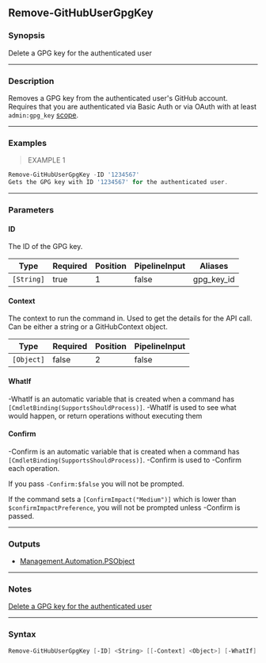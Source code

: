 Remove-GitHubUserGpgKey
-----------------------

### Synopsis
Delete a GPG key for the authenticated user

---

### Description

Removes a GPG key from the authenticated user's GitHub account.
Requires that you are authenticated via Basic Auth or via OAuth with at least `admin:gpg_key`
[scope](https://docs.github.com/apps/building-oauth-apps/understanding-scopes-for-oauth-apps/).

---

### Examples
> EXAMPLE 1

```PowerShell
Remove-GitHubUserGpgKey -ID '1234567'
Gets the GPG key with ID '1234567' for the authenticated user.
```

---

### Parameters
#### **ID**
The ID of the GPG key.

|Type      |Required|Position|PipelineInput|Aliases   |
|----------|--------|--------|-------------|----------|
|`[String]`|true    |1       |false        |gpg_key_id|

#### **Context**
The context to run the command in. Used to get the details for the API call.
Can be either a string or a GitHubContext object.

|Type      |Required|Position|PipelineInput|
|----------|--------|--------|-------------|
|`[Object]`|false   |2       |false        |

#### **WhatIf**
-WhatIf is an automatic variable that is created when a command has ```[CmdletBinding(SupportsShouldProcess)]```.
-WhatIf is used to see what would happen, or return operations without executing them
#### **Confirm**
-Confirm is an automatic variable that is created when a command has ```[CmdletBinding(SupportsShouldProcess)]```.
-Confirm is used to -Confirm each operation.

If you pass ```-Confirm:$false``` you will not be prompted.

If the command sets a ```[ConfirmImpact("Medium")]``` which is lower than ```$confirmImpactPreference```, you will not be prompted unless -Confirm is passed.

---

### Outputs
* [Management.Automation.PSObject](https://learn.microsoft.com/en-us/dotnet/api/System.Management.Automation.PSObject)

---

### Notes
[Delete a GPG key for the authenticated user](https://docs.github.com/rest/users/gpg-keys#delete-a-gpg-key-for-the-authenticated-user)

---

### Syntax
```PowerShell
Remove-GitHubUserGpgKey [-ID] <String> [[-Context] <Object>] [-WhatIf] [-Confirm] [<CommonParameters>]
```
